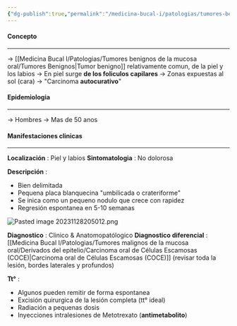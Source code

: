 ```yaml
---
{"dg-publish":true,"permalink":"/medicina-bucal-i/patologias/tumores-benignos-de-la-mucosa-oral/tumores-epitaliales/queratoacantoma/"}
---
```



#### Concepto
---

→ [[Medicina Bucal I/Patologias/Tumores benignos de la mucosa oral/Tumores Benignos\|Tumor benigno]] relativamente comun, de la piel y los labios
→ En piel surge **de los foliculos capilares**
→ Zonas expuestas al sol (cara)
→ "Carcinoma **autocurativo**"

#### Epidemiologia
---

→ Hombres
→ Mas de 50 anos
#### Manifestaciones clinicas
---

**Localización** : Piel y labios
**Sintomatologia** : No dolorosa

**Descripción** :
- Bien delimitada
- Pequena placa blanquecina "umbilicada o crateriforme"
- Se inica como un pequeno nodulo que crece con rapidez
- Regresión espontanea en 5-10 semanas

![Pasted image 20231128205012.png](/img/user/Cirugia%20Bucal%20I/Medias/Pasted%20image%2020231128205012.png)

**Diagnostico** : Clinico & Anatomopatólogico
**Diagnostico diferencial** : [[Medicina Bucal I/Patologias/Tumores malignos de la mucosa oral/Derivados del epitelio/Carcinoma oral de Células Escamosas (COCE)\|Carcinoma oral de Células Escamosas (COCE)]] (revisar toda la lesión, bordes laterales y profundos)

**Tt°** :
- Algunos pueden remitir de forma espontanea
- Excisión quirurgica de la lesión completa (tt° ideal)
- Radiación a pequenas dosis
- Inyecciones intralesiones de Metotrexato (**antimetabolito**)
